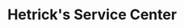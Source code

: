 ---
title: "Hetrick's Service Center"
url: /castle-shannon/hetricks-service-center/
shop: Autowerkstatt
---
